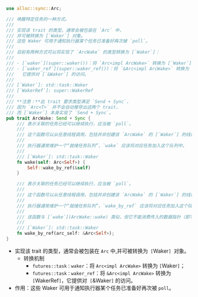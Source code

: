 ```rust
use alloc::sync::Arc;

/// 唤醒特定任务的一种方式。
///
/// 实现该 trait 的类型，通常会被包装在 `Arc` 中，
/// 并可被转换为 [`Waker`] 对象。
/// 这些 Waker 可用于通知执行器某个任务已准备好再次被 `poll`。
///
/// 目前有两种方式可以将实现了 `ArcWake` 的类型转换为 [`Waker`]：
///
/// - [`waker`](super::waker())：将 `Arc<impl ArcWake>` 转换为 [`Waker`]；
/// - [`waker_ref`](super::waker_ref())：将 `&Arc<impl ArcWake>` 转换为 [`WakerRef`]，
///   它提供对 [`&Waker`] 的访问。
///
/// [`Waker`]: std::task::Waker  
/// [`WakerRef`]: super::WakerRef
///
/// **注意：**此 trait 要求类型满足 `Send + Sync`，
/// 因为 `Arc<T>` 并不会自动推导出这两个 trait，
/// 而 [`Waker`] 本身实现了 `Send + Sync`。
pub trait ArcWake: Send + Sync {
    /// 表示关联的任务已经可以继续执行，应当被 `poll`。
    ///
    /// 这个函数可以从任意线程调用，包括并非创建该 `ArcWake` 的 [`Waker`] 的线程。
    ///
    /// 执行器通常维护一个“就绪任务队列”，`wake` 应该将对应任务加入这个队列中。
    ///
    /// [`Waker`]: std::task::Waker
    fn wake(self: Arc<Self>) {
        Self::wake_by_ref(&self)
    }

    /// 表示关联的任务已经可以继续执行，应当被 `poll`。
    ///
    /// 这个函数可以从任意线程调用，包括并非创建该 `ArcWake` 的 [`Waker`] 的线程。
    ///
    /// 执行器通常维护一个“就绪任务队列”，`wake_by_ref` 应该将对应任务加入这个队列中。
    ///
    /// 该函数与 [`wake`](ArcWake::wake) 类似，但它不能消费传入的数据指针（即不会移动或销毁 Arc 实例）。
    ///
    /// [`Waker`]: std::task::Waker
    fn wake_by_ref(arc_self: &Arc<Self>);
}


```
- 实现该 trait 的类型，通常会被包装在 `Arc` 中,并可被转换为` [`Waker`] `对象。
	- 转换机制
		-  `futures::task：waker`：将 `Arc<impl ArcWake>` 转换为 `[`Waker`]`；
		- `futures::task：waker_ref`：将 `&Arc<impl ArcWake>` 转换为 `[`WakerRef`]`，它提供对` [`&Waker`]` 的访问。
- 作用：这些 Waker 可用于通知执行器某个任务已准备好再次被 `poll`。
